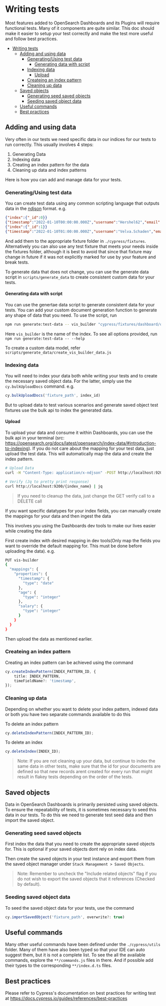 # Writing tests

Most features added to OpenSearch Dashboards and its Plugins will require functional tests. Many of it components are quite similar. This doc should make it easier to setup your test correctly and make the test more useful and follow best practices.


- [Writing tests](#writing-tests)
  - [Adding and using data](#adding-and-using-data)
    - [Generating/Using test data](#generatingusing-test-data)
      - [Generating data with script](#generating-data-with-script)
    - [Indexing data](#indexing-data)
      - [Upload](#upload)
    - [Createing an index pattern](#createing-an-index-pattern)
    - [Cleaning up data](#cleaning-up-data)
  - [Saved objects](#saved-objects)
    - [Generating seed saved objects](#generating-seed-saved-objects)
    - [Seeding saved object data](#seeding-saved-object-data)
  - [Useful commands](#useful-commands)
  - [Best practices](#best-practices)


## Adding and using data

Very often in our tests we need specific data in our indices for our tests to run correctly. This usually involves 4 steps:

1. Generating Data
2. Indexing data
3. Creating an index pattern for the data
4. Cleaning up data and index patterns

Here is how you can add and manage data for your tests.

### Generating/Using test data

You can create test data using any common scripting language that outputs data in the [ndjson](https://github.com/ndjson/ndjson-spec) format. e.g.

```json
{"index":{"_id":0}}
{"timestamp":"2022-01-10T00:00:00.000Z","username":"Hershel62","email":"Isaiah.Crooks37@yahoo.com",}
{"index":{"_id":1}}
{"timestamp":"2022-01-10T01:00:00.000Z","username":"Velva.Schaden","email":"Fern.Bernhard21@gmail.com"}
```

And add them to the appropriate fixture folder in `./cypress/fixtures`. Alternatively you can also use any test fixture that meets your needs inside the fixtures folder, although it is best to avoid that since that fixture may change in future if it was not explicitly marked for use by your feature and break tests.

To generate data that does not change, you can use the generate data script in `scripts/generate_data` to create consistent custom data for your tests.

#### Generating data with script

You can use the genertae data script to generate consistent data for your tests. You can add your custom document generation function to generate any shape of data that you need. To use the script, run

```sh
npm run generate:test-data -- vis_builder "cypress/fixtures/dashboard/opensearch_dashboards/"
```

Here `vis_builder` is the name of the index. To see all options provided, run `npm run generate:test-data -- --help`

To create a custom data model, refer `scripts/generate_data/create_vis_builder_data.js`

### Indexing data

You will need to index your data both while writing your tests and to create the necessary saved object data. For the latter, simply use the `cy.bulkUploadDocs` command. e.g.

```ts
cy.bulkUploadDocs('fixture_path', index_id)
```

But to upload data to test various scenarios and generate saved object test fixtures use the bulk api to index the generated data.

#### Upload

To upload your data and consume it within Dashboards, you can use the bulk api in your terminal (src: https://opensearch.org/docs/latest/opensearch/index-data/#introduction-to-indexing). 
If you do not care about the mapping for your test data, just upload the test data. This will automatically map the data and create the index pattern.

```sh
# Upload Data
curl -H "Content-Type: application/x-ndjson" -POST http://localhost:9200/data/_bulk --data-binary "@path_to_data"

# Verify (Jq to pretty print response)
curl http://localhost:9200/{index_name} | jq
```

> If you need to cleanup the data, just change the GET verify call to a DELETE call

If you want specific datatypes for your index fields, you can manually create the mappings for your data and then ingest the data

This involves you using the Dashboards dev tools to make our lives easier while creating the data

First create index with desired mapping in dev tools(Only map the fields you want to override the default mapping for. This must be done before uploading the data). e.g. 
```sh
PUT vis-builder
{
  "mappings": {
    "properties": {
      "timestamp": {
        "type": "date"
      },
      "age": {
        "type": "integer"
      },
      "salary": {
        "type": "integer"
      }
    }
  }
}
```

Then upload the data as mentioned earlier.

### Createing an index pattern

Creating an index pattern can be achieved using the command

```ts
cy.createIndexPattern(INDEX_PATTERN_ID, {
    title: INDEX_PATTERN,
    timeFieldName?: 'timestamp',
});
```

### Cleaning up data

Depending on whether you want to delete your index pattern, indexed data or both you have two separate commands available to do this

To delete an index pattern
```ts
cy.deleteIndexPattern(INDEX_PATTERN_ID);
```

To delete an index
```ts
cy.deleteIndex(INDEX_ID);
```

> Note: If you are not cleaning up your data, but continue to index the same data in other tests, make sure that the id for your documents are defined so that new records arent created for every run that might result in flakey tests depending on the order of the tests.

## Saved objects

Data in OpenSearch Dashboards is primarily persisted using saved objects. To ensure the repeatability of tests, it is sometimes necessary to seed this data in our tests. To do this we need to generate test seed data and then import the saved object.

### Generating seed saved objects

First index the data that you need to create the appropriate saved objects for. This is optional if your saved objects dont rely on index data.

Then create the saved objects in your test instance and export them from the saved object manager under `Stack Management > Saved Objects`. 

> Note: Remember to uncheck the "Include related objects" flag if you do not wish to export the saved objects that it references (Checked by default).

### Seeding saved object data

To seed the saved object data for your tests, use the command

```ts
cy.importSavedObject('fixture_path', overwrite?: true)
```

## Useful commands

Many other useful commands have been defined under the `./cypress/utils` folder. Many of them have also been typed so that your IDE can auto suggest them, but it is not a complete list. To see the all the available commands, explore the `**/commands.js` files in there. And if possible add their types to the corresponding `**/index.d.ts` files.

## Best practices

Please refer to Cypress's documentation on best practices for writing test at https://docs.cypress.io/guides/references/best-practices